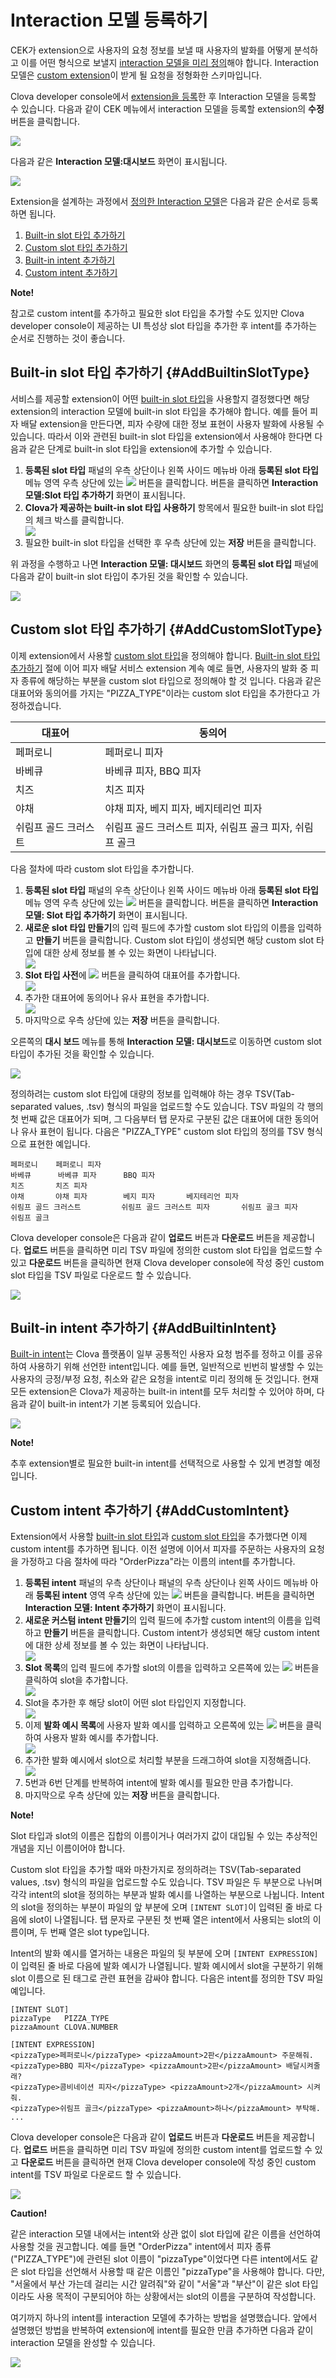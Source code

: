 # Interaction 모델 등록하기

CEK가 extension으로 사용자의 요청 정보를 보낼 때 사용자의 발화를 어떻게 분석하고 이를 어떤 형식으로 보낼지 [interaction 모델을 미리 정의](/Design/Design_Guideline_For_Extension.md#DefineInteractionModel)해야 합니다. Interaction 모델은 [custom extension](/CEK/Guides/Build_Custom_Extension.md)이 받게 될 요청을 정형화한 스키마입니다.

Clova developer console에서 [extension을 등록](/DevConsole/Guides/CEK/Register_Extension.md)한 후 Interaction 모델을 등록할 수 있습니다. 다음과 같이 CEK 메뉴에서 interaction 모델을 등록할 extension의 **수정** 버튼을 클릭합니다.

![](/DevConsole/Resources/Images/DevConsole-Interaction_Model_Menu.png)

다음과 같은 **Interaction 모델:대시보드** 화면이 표시됩니다.

![](/DevConsole/Resources/Images/DevConsole-Interaction_Model_Dashboard.png)

Extension을 설계하는 과정에서 [정의한 Interaction 모델](/Design/Design_Guideline_For_Extension.md#DefineInteractionModel)은 다음과 같은 순서로 등록하면 됩니다.

1. [Built-in slot 타입 추가하기](#AddBuiltinSlotType)
2. [Custom slot 타입 추가하기](#AddCustomSlotType)
3. [Built-in intent 추가하기](#AddBuiltinIntent)
4. [Custom intent 추가하기](#AddCustomIntent)

<div class="note">
  <p><strong>Note!</strong></p>
  <p>참고로 custom intent를 추가하고 필요한 slot 타입을 추가할 수도 있지만 Clova developer console이 제공하는 UI 특성상 slot 타입을 추가한 후 intent를 추가하는 순서로 진행하는 것이 좋습니다.</p>
</div>

## Built-in slot 타입 추가하기 {#AddBuiltinSlotType}

서비스를 제공할 extension이 어떤 [built-in slot 타입](/Design/Design_Guideline_For_Extension.md#Slot)을 사용할지 결정했다면 해당 extension의 interaction 모델에 built-in slot 타입을 추가해야 합니다. 예를 들어 피자 배달 extension을 만든다면, 피자 수량에 대한 정보 표현이 사용자 발화에 사용될 수 있습니다. 따라서 이와 관련된 built-in slot 타입을 extension에서 사용해야 한다면 다음과 같은 단계로 built-in slot 타입을 extension에 추가할 수 있습니다.

<ol>
  <li><strong>등록된 slot 타입</strong> 패널의 우측 상단이나 왼쪽 사이드 메뉴바 아래 <strong>등록된 slot 타입</strong> 메뉴 영역 우측 상단에 있는 <img class="inlineImage" src="/DevConsole/Resources/Images/DevConsole-Plus_Button.png" /> 버튼을 클릭합니다. 버튼을 클릭하면 <strong>Interaction 모델:Slot 타입 추가하기</strong> 화면이 표시됩니다.</li>
  <li><strong>Clova가 제공하는 built-in slot 타입 사용하기</strong> 항목에서 필요한 built-in slot 타입의 체크 박스를 클릭합니다.</li>
  <img src="/DevConsole/Resources/Images/DevConsole-Add_Built-in_Slot_Type.png" />
  <li>필요한 built-in slot 타입을 선택한 후 우측 상단에 있는 <strong>저장</strong> 버튼을 클릭합니다.</li>
</ol>

위 과정을 수행하고 나면 **Interaction 모델: 대시보드** 화면의 **등록된 slot 타입** 패널에 다음과 같이 built-in slot 타입이 추가된 것을 확인할 수 있습니다.

![](/DevConsole/Resources/Images/DevConsole-Added_Built-in_Slot_Type.png)

## Custom slot 타입 추가하기 {#AddCustomSlotType}

이제 extension에서 사용할 [custom slot 타입](/Design/Design_Guideline_For_Extension.md#Slot)을 정의해야 합니다. [Built-in slot 타입 추가하기](#AddBuiltinSlotType) 절에 이어 피자 배달 서비스 extension 계속 예로 들면, 사용자의 발화 중 피자 종류에 해당하는 부분을 custom slot 타입으로 정의해야 할 것 입니다. 다음과 같은 대표어와 동의어를 가지는 "PIZZA_TYPE"이라는 custom slot 타입을 추가한다고 가정하겠습니다.

| 대표어           | 동의어                                        |
|----------------|----------------------------------------------|
| 페퍼로니          | 페퍼로니 피자                                  |
| 바베큐           | 바베큐 피자, BBQ 피자                           |
| 치즈             | 치즈 피자                                     |
| 야채             | 야채 피자, 베지 피자, 베지테리언 피자               |
| 쉬림프 골드 크러스트 | 쉬림프 골드 크러스트 피자, 쉬림프 골크 피자, 쉬림프 골크 |

다음 절차에 따라 custom slot 타입을 추가합니다.

<ol>
  <li><strong>등록된 slot 타입</strong> 패널의 우측 상단이나 왼쪽 사이드 메뉴바 아래 <strong>등록된 slot 타입</strong> 메뉴 영역 우측 상단에 있는 <img class="inlineImage" src="/DevConsole/Resources/Images/DevConsole-Plus_Button.png" /> 버튼을 클릭합니다. 버튼을 클릭하면 <strong>Interaction 모델: Slot 타입 추가하기</strong> 화면이 표시됩니다.</li>
  <li><strong>새로운 slot 타입 만들기</strong>의 입력 필드에 추가할 custom slot 타입의 이름을 입력하고 <strong>만들기</strong> 버튼을 클릭합니다. Custom slot 타입이 생성되면 해당 custom slot 타입에 대한 상세 정보를 볼 수 있는 화면이 나타납니다.</li>
  <img src="/DevConsole/Resources/Images/DevConsole-Add_Custom_Slot_Type_1.png" />
  <li><strong>Slot 타입 사전</strong>에 <img class="inlineImage" src="/DevConsole/Resources/Images/DevConsole-Plus_Button.png" /> 버튼을 클릭하여 대표어를 추가합니다.</li>
  <img src="/DevConsole/Resources/Images/DevConsole-Add_Custom_Slot_Type_2.png" />
  <li>추가한 대표어에 동의어나 유사 표현을 추가합니다.</li>
  <img src="/DevConsole/Resources/Images/DevConsole-Add_Custom_Slot_Type_3.png" />
  <li>마지막으로 우측 상단에 있는 <strong>저장</strong> 버튼을 클릭합니다.</li>
</ol>

오른쪽의 <strong>대시 보드</strong> 메뉴를 통해 **Interaction 모델: 대시보드**로 이동하면 custom slot 타입이 추가된 것을 확인할 수 있습니다.

![](/DevConsole/Resources/Images/DevConsole-Added_Custom_Slot_Type.png)

정의하려는 custom slot 타입에 대량의 정보를 입력해야 하는 경우 TSV(Tab-separated values, .tsv) 형식의 파일을 업로드할 수도 있습니다. TSV 파일의 각 행의 첫 번째 값은 대표어가 되며, 그 다음부터 탭 문자로 구분된 값은 대표어에 대한 동의어나 유사 표현이 됩니다. 다음은 "PIZZA_TYPE" custom slot 타입의 정의를 TSV 형식으로 표현한 예입니다.

```
페퍼로니    페퍼로니 피자
바베큐      바베큐 피자      BBQ 피자
치즈       치즈 피자
야채       야채 피자        베지 피자       베지테리언 피자
쉬림프 골드 크러스트         쉬림프 골드 크러스트 피자       쉬림프 골크 피자       쉬림프 골크
```

Clova developer console은 다음과 같이 **업로드** 버튼과 **다운로드** 버튼을 제공합니다. **업로드** 버튼을 클릭하면 미리 TSV 파일에 정의한 custom slot 타입을 업로드할 수 있고 **다운로드** 버튼을 클릭하면 현재 Clova developer console에 작성 중인 custom slot 타입을 TSV 파일로 다운로드 할 수 있습니다.

![](/DevConsole/Resources/Images/DevConsole-Custom_Slot_Upload_and_Download_Button.png)

## Built-in intent 추가하기 {#AddBuiltinIntent}

[Built-in intent](/Design/Design_Guideline_For_Extension.md#Intent)는 Clova 플랫폼이 일부 공통적인 사용자 요청 범주를 정하고 이를 공유하여 사용하기 위해 선언한 intent입니다. 예를 들면, 일반적으로 빈번히 발생할 수 있는 사용자의 긍정/부정 요청, 취소와 같은 요청을 intent로 미리 정의해 둔 것입니다. 현재 모든 extension은 Clova가 제공하는 built-in intent를 모두 처리할 수 있어야 하며, 다음과 같이 built-in intent가 기본 등록되어 있습니다.

![](/DevConsole/Resources/Images/DevConsole-Built-in_Intent_List.png)

<div class="note">
  <p><strong>Note!</strong></p>
  <p> 추후 extension별로 필요한 built-in intent를 선택적으로 사용할 수 있게 변경할 예정입니다.</p>
</div>

## Custom intent 추가하기 {#AddCustomIntent}
Extension에서 사용할 [built-in slot 타입](#AddBuiltinSlotType)과 [custom slot 타입](#AddCustomSlotType)을 추가했다면 이제 custom intent를 추가하면 됩니다. 이전 설명에 이어서 피자를 주문하는 사용자의 요청을 가정하고 다음 절차에 따라 "OrderPizza"라는 이름의 intent를 추가합니다.

<ol>
  <li><strong>등록된 intent</strong> 패널의 우측 상단이나 패널의 우측 상단이나 왼쪽 사이드 메뉴바 아래 <strong>등록된 intent</strong> 영역 우측 상단에 있는 <img class="inlineImage" src="/DevConsole/Resources/Images/DevConsole-Plus_Button.png" /> 버튼을 클릭합니다. 버튼을 클릭하면 <strong>Interaction 모델: Intent 추가하기</strong> 화면이 표시됩니다.</li>
  <li><strong>새로운 커스텀 intent 만들기</strong>의 입력 필드에 추가할 custom intent의 이름을 입력하고 <strong>만들기</strong> 버튼을 클릭합니다. Custom intent가 생성되면 해당 custom intent에 대한 상세 정보를 볼 수 있는 화면이 나타납니다.</li>
  <img src="/DevConsole/Resources/Images/DevConsole-Add_Custom_Intent_1.png" />
  <li><strong>Slot 목록</strong>의 입력 필드에 추가할 slot의 이름을 입력하고 오른쪽에 있는 <img class="inlineImage" src="/DevConsole/Resources/Images/DevConsole-Plus_Button.png" /> 버튼을 클릭하여 slot을 추가합니다.</li>
  <img src="/DevConsole/Resources/Images/DevConsole-Add_Custom_Intent_2.png" />
  <li>Slot을 추가한 후 해당 slot이 어떤 slot 타입인지 지정합니다.</li>
  <img src="/DevConsole/Resources/Images/DevConsole-Add_Custom_Intent_3.png" />
  <li>이제 <strong>발화 예시 목록</strong>에 사용자 발화 예시를 입력하고 오른쪽에 있는 <img class="inlineImage" src="/DevConsole/Resources/Images/DevConsole-Plus_Button.png" /> 버튼을 클릭하여 사용자 발화 예시를 추가합니다.</li>
  <img src="/DevConsole/Resources/Images/DevConsole-Add_Custom_Intent_4.png" />
  <li>추가한 발화 예시에서 slot으로 처리할 부분을 드래그하여 slot을 지정해줍니다.</li>
  <img src="/DevConsole/Resources/Images/DevConsole-Add_Custom_Intent_5.png" />
  <li>5번과 6번 단계를 반복하여 intent에 발화 예시를 필요한 만큼 추가합니다.</li>
  <li>마지막으로 우측 상단에 있는 <strong>저장</strong> 버튼을 클릭합니다.</li>
</ol>

<div class="note">
  <p><strong>Note!</strong></p>
  <p>Slot 타입과 slot의 이름은 집합의 이름이거나 여러가지 값이 대입될 수 있는 추상적인 개념을 지닌 이름이어야 합니다.</p>
</div>

Custom slot 타입을 추가할 때와 마찬가지로 정의하려는 TSV(Tab-separated values, .tsv) 형식의 파일을 업로드할 수도 있습니다. TSV 파일은 두 부분으로 나뉘며 각각 intent의 slot을 정의하는 부분과 발화 예시를 나열하는 부분으로 나뉩니다. Intent의 slot을 정의하는 부분이 파일의 앞 부분에 오며 `[INTENT SLOT]`이 입력된 줄 바로 다음에 slot이 나열됩니다. 탭 문자로 구분된 첫 번째 열은 intent에서 사용되는 slot의 이름이며, 두 번째 열은 slot type입니다.

Intent의 발화 예시를 열거하는 내용은 파일의 뒷 부분에 오며 `[INTENT EXPRESSION]`이 입력된 줄 바로 다음에 발화 예시가 나열됩니다. 발화 예시에서 slot을 구분하기 위해 slot 이름으로 된 태그로 관련 표현을 감싸야 합니다. 다음은 intent를 정의한 TSV 파일 예입니다.

```
[INTENT SLOT]
pizzaType	PIZZA_TYPE
pizzaAmount	CLOVA.NUMBER

[INTENT EXPRESSION]
<pizzaType>페퍼로니</pizzaType> <pizzaAmount>2판</pizzaAmount> 주문해줘.
<pizzaType>BBQ 피자</pizzaType> <pizzaAmount>2판</pizzaAmount> 배달시켜줄래?
<pizzaType>콤비네이션 피자</pizzaType> <pizzaAmount>2개</pizzaAmount> 시켜줘.
<pizzaType>쉬림프 골크</pizzaType> <pizzaAmount>하나</pizzaAmount> 부탁해.
...
```

Clova developer console은 다음과 같이 **업로드** 버튼과 **다운로드** 버튼을 제공합니다. **업로드** 버튼을 클릭하면 미리 TSV 파일에 정의한 custom intent를 업로드할 수 있고 **다운로드** 버튼을 클릭하면 현재 Clova developer console에 작성 중인 custom intent를 TSV 파일로 다운로드 할 수 있습니다.

![](/DevConsole/Resources/Images/DevConsole-Utterance_Example_Upload_and_Download_Button.png)

<div class="danger">
  <p><strong>Caution!</strong></p>
  <p>같은 interaction 모델 내에서는 intent와 상관 없이 slot 타입에 같은 이름을 선언하여 사용할 것을 권고합니다. 예를 들면 "OrderPizza" intent에서 피자 종류("PIZZA_TYPE")에 관련된 slot 이름이 "pizzaType"이었다면 다른 intent에서도 같은 slot 타입을 선언해서 사용할 때 같은 이름인 "pizzaType"을 사용해야 합니다. 다만, "서울에서 부산 가는데 걸리는 시간 알려줘"와 같이 "서울"과 "부산"이 같은 slot 타입이라도 사용 목적이 구분되어야 하는 상황에서는 slot의 이름을 구분하여 작성합니다.</p>
</div>

여기까지 하나의 intent를 interaction 모델에 추가하는 방법을 설명했습니다. 앞에서 설명했던 방법을 반복하여 extension에 intent를 필요한 만큼 추가하면 다음과 같이 interaction 모델을 완성할 수 있습니다.

![](/DevConsole/Resources/Images/DevConsole-Added_Interaction_Model.png)
